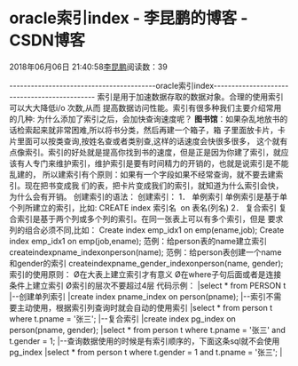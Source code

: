 
# oracle索引index - 李昆鹏的博客 - CSDN博客


2018年06月06日 21:40:58[李昆鹏](https://me.csdn.net/weixin_41547486)阅读数：39


-----------------------------------------oracle索引index---------------------------------------------
索引是用于加速数据存取的数据对象。合理的使用索引可以大大降低i/o 次数,从而
提高数据访问性能。索引有很多种我们主要介绍常用的几种:
为什么添加了索引之后，会加快查询速度呢？
**图书馆**：如果杂乱地放书的话检索起来就非常困难,所以将书分类，然后再建一个箱子，箱
子里面放卡片，卡片里面可以按类查询,按姓名查或者类别查,这样的话速度会快很多很多，
这个就有点像索引。索引的好处就是提高你找到书的速度，但是正是因为你建了索引，就应
该有人专门来维护索引，维护索引是要有时间精力的开销的，也就是说索引是不能乱建的，
所以建索引有个原则：如果有一个字段如果不经常查询，就不要去建索引。现在把书变成我
们的表，把卡片变成我们的索引，就知道为什么索引会快，为什么会有开销。
创建索引的语法：
创建索引：
1． 单例索引
单例索引是基于单个列所建立的索引，比如:
CREATE index 索引名  on 表名(列名)
2． 复合索引
复合索引是基于两个列或多个列的索引。在同一张表上可以有多个索引，但是
要求列的组合必须不同,比如：
Create index emp_idx1 on emp(ename,job);
Create index emp_idx1 on emp(job,ename);
范例：给person表的name建立索引
createindexpname_indexonperson(name);
范例：给person表创建一个name和gender的索引
createindexpname_gender_indexonperson(name, gender);
索引的使用原则：
Ø在大表上建立索引才有意义
Ø在where子句后面或者是连接条件上建立索引
Ø索引的层次不要超过4层
代码示例：
|select * from PERSON t
|--创建单列索引
|create index pname_index on  person(pname);
|--索引不需要主动使用，根据索引列查询时就会自动的使用索引
|select * from person t where t.pname = '张三';
|--复合索引
|create index pg_index on person(pname,  gender);
|select * from person t where t.pname = '张三' and t.gender = 1;
|--查询数据使用的时候是有索引顺序的，下面这条sql就不会使用pg_index
|select * from person t where t.gender = 1  and t.pname = '张三';
|


